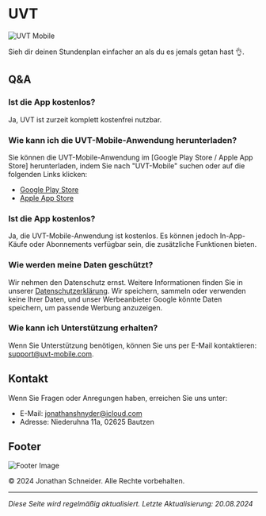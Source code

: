 # UVT

![UVT Mobile](path/to/your/image.jpg)

Sieh dir deinen Stundenplan einfacher an als du es jemals getan hast 👌.

## Q&A

### Ist die App kostenlos?

Ja, UVT ist zurzeit komplett kostenfrei nutzbar.

### Wie kann ich die UVT-Mobile-Anwendung herunterladen?

Sie können die UVT-Mobile-Anwendung im [Google Play Store / Apple App Store] herunterladen, indem Sie nach "UVT-Mobile" suchen oder auf die folgenden Links klicken:
- [Google Play Store](link-to-play-store)
- [Apple App Store](link-to-app-store)

### Ist die App kostenlos?

Ja, die UVT-Mobile-Anwendung ist kostenlos. Es können jedoch In-App-Käufe oder Abonnements verfügbar sein, die zusätzliche Funktionen bieten.

### Wie werden meine Daten geschützt?

Wir nehmen den Datenschutz ernst. Weitere Informationen finden Sie in unserer [Datenschutzerklärung](datenschutz.md). Wir speichern, sammeln oder verwenden keine Ihrer Daten, und unser Werbeanbieter Google könnte Daten speichern, um passende Werbung anzuzeigen.

### Wie kann ich Unterstützung erhalten?

Wenn Sie Unterstützung benötigen, können Sie uns per E-Mail kontaktieren: [support@uvt-mobile.com](mailto:support@uvt-mobile.com).

## Kontakt

Wenn Sie Fragen oder Anregungen haben, erreichen Sie uns unter:

- E-Mail: [jonathanshnyder@icloud.com](mailto:jonathanshnyder@icloud.com)
- Adresse: Niederuhna 11a, 02625 Bautzen

## Footer

![Footer Image](path/to/footer-image.jpg)

© 2024 Jonathan Schneider. Alle Rechte vorbehalten.

---

*Diese Seite wird regelmäßig aktualisiert. Letzte Aktualisierung: 20.08.2024*